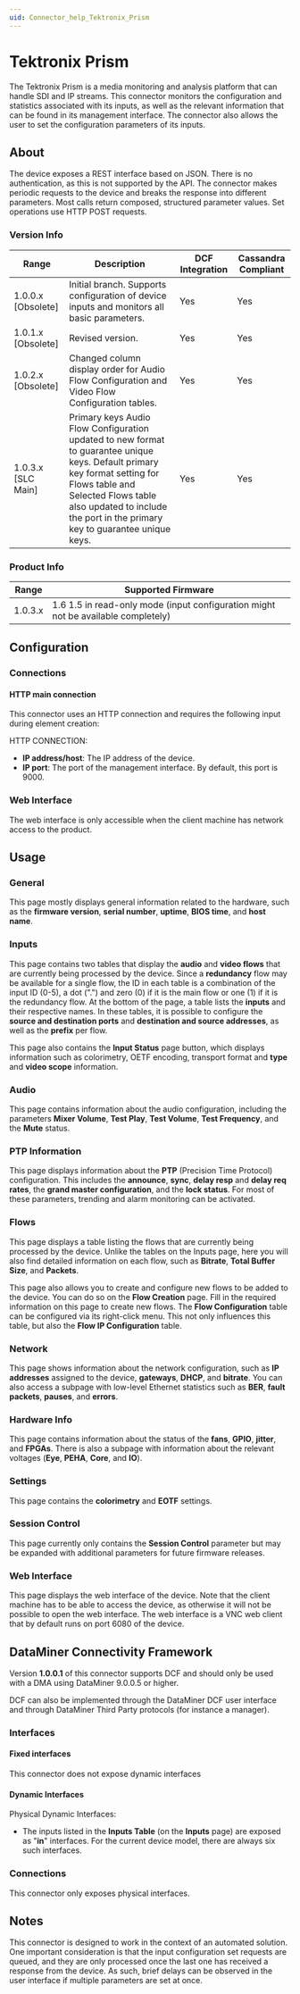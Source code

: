 ```yaml
---
uid: Connector_help_Tektronix_Prism
---
```


# Tektronix Prism

The Tektronix Prism is a media monitoring and analysis platform that can handle SDI and IP streams. This connector monitors the configuration and statistics associated with its inputs, as well as the relevant information that can be found in its management interface. The connector also allows the user to set the configuration parameters of its inputs.

## About

The device exposes a REST interface based on JSON. There is no authentication, as this is not supported by the API. The connector makes periodic requests to the device and breaks the response into different parameters. Most calls return composed, structured parameter values. Set operations use HTTP POST requests.

### Version Info

| **Range**            | **Description**                                                                                                                                                                                                                                 | **DCF Integration** | **Cassandra Compliant** |
|----------------------|-------------------------------------------------------------------------------------------------------------------------------------------------------------------------------------------------------------------------------------------------|---------------------|-------------------------|
| 1.0.0.x \[Obsolete\] | Initial branch. Supports configuration of device inputs and monitors all basic parameters.                                                                                                                                                      | Yes                 | Yes                     |
| 1.0.1.x \[Obsolete\] | Revised version.                                                                                                                                                                                                                                | Yes                 | Yes                     |
| 1.0.2.x \[Obsolete\] | Changed column display order for Audio Flow Configuration and Video Flow Configuration tables.                                                                                                                                                  | Yes                 | Yes                     |
| 1.0.3.x \[SLC Main\] | Primary keys Audio Flow Configuration updated to new format to guarantee unique keys. Default primary key format setting for Flows table and Selected Flows table also updated to include the port in the primary key to guarantee unique keys. | Yes                 | Yes                     |

### Product Info

| **Range** | **Supported Firmware**                                                            |
|-----------|-----------------------------------------------------------------------------------|
| 1.0.3.x   | 1.6 1.5 in read-only mode (input configuration might not be available completely) |

## Configuration

### Connections

#### HTTP main connection

This connector uses an HTTP connection and requires the following input during element creation:

HTTP CONNECTION:

- **IP address/host**: The IP address of the device.
- **IP port**: The port of the management interface. By default, this port is 9000.

### Web Interface

The web interface is only accessible when the client machine has network access to the product.

## Usage

### General

This page mostly displays general information related to the hardware, such as the **firmware version**, **serial number**, **uptime**, **BIOS time**, and **host name**.

### Inputs

This page contains two tables that display the **audio** and **video flows** that are currently being processed by the device. Since a **redundancy** flow may be available for a single flow, the ID in each table is a combination of the input ID (0-5), a dot (".") and zero (0) if it is the main flow or one (1) if it is the redundancy flow. At the bottom of the page, a table lists the **inputs** and their respective names. In these tables, it is possible to configure the **source and destination ports** and **destination and source addresses**, as well as the **prefix** per flow.

This page also contains the **Input Status** page button, which displays information such as colorimetry, OETF encoding, transport format and **type** and **video scope** information.

### Audio

This page contains information about the audio configuration, including the parameters **Mixer Volume**, **Test Play**, **Test Volume**, **Test Frequency**, and the **Mute** status.

### PTP Information

This page displays information about the **PTP** (Precision Time Protocol) configuration. This includes the **announce**, **sync**, **delay resp** and **delay req rates**, the **grand master configuration**, and the **lock status**. For most of these parameters, trending and alarm monitoring can be activated.

### Flows

This page displays a table listing the flows that are currently being processed by the device. Unlike the tables on the Inputs page, here you will also find detailed information on each flow, such as **Bitrate**, **Total Buffer Size**, and **Packets**.

This page also allows you to create and configure new flows to be added to the device. You can do so on the **Flow Creation** page. Fill in the required information on this page to create new flows. The **Flow Configuration** table can be configured via its right-click menu. This not only influences this table, but also the **Flow IP Configuration** table.

### Network

This page shows information about the network configuration, such as **IP addresses** assigned to the device, **gateways**, **DHCP**, and **bitrate**. You can also access a subpage with low-level Ethernet statistics such as **BER**, **fault packets**, **pauses**, and **errors**.

### Hardware Info

This page contains information about the status of the **fans**, **GPIO**, **jitter**, and **FPGAs**. There is also a subpage with information about the relevant voltages (**Eye**, **PEHA**, **Core**, and **IO**).

### Settings

This page contains the **colorimetry** and **EOTF** settings.

### Session Control

This page currently only contains the **Session Control** parameter but may be expanded with additional parameters for future firmware releases.

### Web Interface

This page displays the web interface of the device. Note that the client machine has to be able to access the device, as otherwise it will not be possible to open the web interface. The web interface is a VNC web client that by default runs on port 6080 of the device.

## DataMiner Connectivity Framework

Version **1.0.0.1** of this connector supports DCF and should only be used with a DMA using DataMiner 9.0.0.5 or higher.

DCF can also be implemented through the DataMiner DCF user interface and through DataMiner Third Party protocols (for instance a manager).

### Interfaces

#### Fixed interfaces

This connector does not expose dynamic interfaces

#### Dynamic Interfaces

Physical Dynamic Interfaces:

- The inputs listed in the **Inputs Table** (on the **Inputs** page) are exposed as "**in**" interfaces. For the current device model, there are always six such interfaces.

### Connections

This connector only exposes physical interfaces.

## Notes

This connector is designed to work in the context of an automated solution. One important consideration is that the input configuration set requests are queued, and they are only processed once the last one has received a response from the device. As such, brief delays can be observed in the user interface if multiple parameters are set at once.

